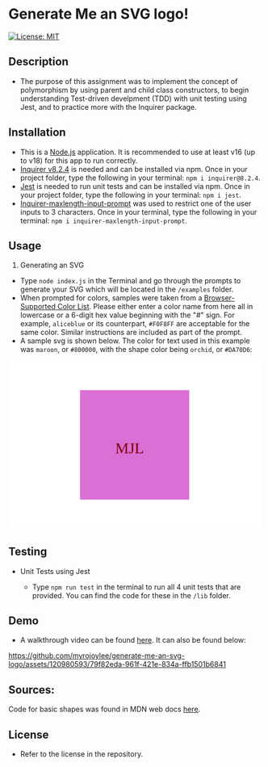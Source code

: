 # Generate Me an SVG logo!

[![License: MIT](https://img.shields.io/badge/License-MIT-yellow.svg)](https://opensource.org/licenses/MIT)

## Description

- The purpose of this assignment was to implement the concept of polymorphism by using parent and child class constructors, to begin understanding Test-driven develpment (TDD) with unit testing using Jest, and to practice more with the Inquirer package.

## Installation

- This is a [Node.js](https://nodejs.org/en) application. It is recommended to use at least v16 (up to v18) for this app to run correctly.
- [Inquirer v8.2.4](https://www.npmjs.com/package/inquirer) is needed and can be installed via npm. Once in your project folder, type the following in your terminal: `npm i inquirer@8.2.4`.
- [Jest](https://www.npmjs.com/package/jest) is needed to run unit tests and can be installed via npm. Once in your project folder, type the following in your terminal: `npm i jest`.
- [Inquirer-maxlength-input-prompt](https://www.npmjs.com/package/inquirer-maxlength-input-prompt) was used to restrict one of the user inputs to 3 characters. Once in your terminal, type the following in your terminal: `npm i inquirer-maxlength-input-prompt`.

## Usage

1. Generating an SVG

- Type `node index.js` in the Terminal and go through the prompts to generate your SVG which will be located in the `/examples` folder.
- When prompted for colors, samples were taken from a [Browser-Supported Color List](https://www.w3schools.com/cssref/css_colors.php). Please either enter a color name from here all in lowercase or a 6-digit hex value beginning with the "#" sign. For example, `aliceblue` or its counterpart, `#F0F8FF` are acceptable for the same color. Similar instructions are included as part of the prompt.
- A sample svg is shown below. The color for text used in this example was `maroon`, or `#800000`, with the shape color being `orchid`, or `#DA70D6`:

<img src="https://github.com/myrojoylee/generate-me-an-svg-logo/blob/main/examples/square.svg" width = 500px />

## Testing

- Unit Tests using Jest

  - Type `npm run test` in the terminal to run all 4 unit tests that are provided. You can find the code for these in the `/lib` folder.

## Demo

- A walkthrough video can be found [here](https://drive.google.com/file/d/1IhKNvGDRkX7CTVhA-nf23jOUoQI3xyQV/view?usp=sharing). It can also be found below:

https://github.com/myrojoylee/generate-me-an-svg-logo/assets/120980593/79f82eda-961f-421e-834a-ffb1501b6841

## Sources:

Code for basic shapes was found in MDN web docs [here](https://developer.mozilla.org/en-US/docs/Web/SVG/Tutorial/Basic_Shapes).

## License

- Refer to the license in the repository.
